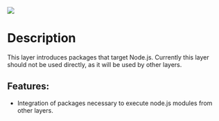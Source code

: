 ![](img/node.png)

# Description

This layer introduces packages that target Node.js. Currently this layer
should not be used directly, as it will be used by other layers.

## Features:

-   Integration of packages necessary to execute node.js modules from
    other layers.
